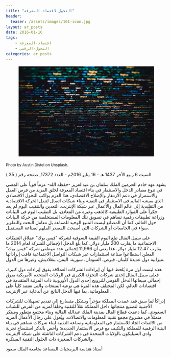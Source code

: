 ```yaml
---
title: "التحول لاقتصاد المعرفة"
header: 
  teaser: /assets/images/101-icon.jpg
layout: ar_posts
date: 2016-01-16
tags:
    - اقتصاد-المعرفة
    - التحول-الرقمي
categories: ar_posts
---
```

<figure class="image">
    <a href="/assets/images//assets/images/101-icon.jpg"><img src="/assets/images/101-icon.jpg"></a></figure>

<small>Photo by Austin Distel on Unsplash.</small>


السبت 6 ربيع الأخر 1437 هـ - 16 يناير 2016م - العدد 17372, صفحة رقم ( 35 )

يشهد عهد خادم الحرمين الملك سلمان بن عبدالعزيز -حفظه الله- عزماً قوياً على المضي في تنوع مصادر الدخل والاستثمار في بناء اقتصاد المعرفة لخلق المزيد من فرص العمل والاستمرار في دعم الازدهار والإصلاح الاقتصادي، هذا العزم يواكب التحول الاقتصادي الذي يعيشه العالم في الاستثمار في التقنية وبناء شبكات اتصال لتنقل الحركة الاقتصادية من التقليدية إلى عالم المال والأعمال عبر شبكة الإنترنت. التعدين والتنقيب اليوم لم يعد حكراً على الموارد الطبيعية كالذهب وغيره من المعادن، بل التنقيب اليوم في البيانات وزراعة تطبيقات رقمية تساهم في تسويق تلك المعلومات المستخلصة من حركة البيانات حول العالم، كما أن المصانع ليست المنبع الوحيد للصناعة بل معامل البحث والتطوير سواء في الجامعات أو الشركات التي أصبحت المصدر الملهم لصناعة المستقبل.

على سبيل المثال تبلغ اليوم القيمة السوقية لشركة "فيس بوك" عملاق الشبكات الاجتماعية ما يقارب 200 مليار دولار، كما بلغ الدخل الإجمالي للشركة لعام 2014 ما يقارب 12.47 مليار دولار. هذا يعني أن 11,996 إجمالي عدد موظفي شركة "فيس بوك" المعلن استطاعوا صناعة استثمارات عبر شبكات التواصل الاجتماعية فاقت إيراداتها ميزانية دول عديدة كلبنان، قبرص، السودان، سورية، اليمن، بنغلاديش، وغيرها من الدول.

هذه ليست أول مرة يُلحظ فيها أن إيرادات الشركات العملاقة يفوق إيرادات دول كبيرة، فعلى سبيل المثال إحدى شركات التجزئة الكبرى في الولايات المتحدة الأمريكية يفوق إجمالي مبيعاتها الدخل القومي للنرويج إحدى الدول الأوروبية ذات المرتبة المتقدمة في اقتصادات العالم، لكن المختلف هذه المرة هي نوعية المنتجات والتي تعتمد كلياً على المعلوماتية، بما فيها الدخل الناتج عن الدعاية عبر الإنترنت.

إدراكاً لما سبق فقد عمدت المملكة مؤخراً وبشكل متسارع إلى تقديم تسهيلات للشركات الأجنبية لتصنيع منتجاتها داخل المملكة نقلاً للتقنية وخلقاً لمزيد من الفرص للشباب السعودي. كما دعمت قطاع المال بمدينة الملك عبدالله المالية وبناء مجتمع متطور ومبتكر متمثلاً في مشروع مجمع تقنية المعلومات والاتصالات، ويُعول على رجال الأعمال المزيد من الالتفات الجاد للاستثمار في المعلوماتية وصناعة التقنية لبناء شركات تساهم في بناء البنية الرقمية للمملكة والتكيف مع فرص الاستثمار الجديدة؛ وأخص بالذكر استنساخ تجربة وادي السيليكون بالولايات المتحدة في دعم الشركات الناشئة على شبكة الإنترنت والشركات الصغيرة ذات الحلول التقنية المبتكرة.

أستاذ هندسة البرمجيات المساعد
بجامعة الملك سعود

